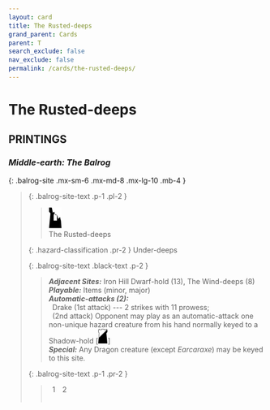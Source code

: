 ```yaml
---
layout: card
title: The Rusted-deeps
grand_parent: Cards
parent: T
search_exclude: false
nav_exclude: false
permalink: /cards/the-rusted-deeps/
---
```


# The Rusted-deeps


## PRINTINGS


### _Middle-earth: The Balrog_

{: .balrog-site .mx-sm-6 .mx-md-8 .mx-lg-10 .mb-4 }
> {: .balrog-site-text .p-1 .pl-2 }
> > <div class="card-mp"><img src="/assets/images/ruinlair-L.svg"></div>
> > <div class="card-name">The Rusted-deeps</div>
>
> {: .hazard-classification .pr-2 }
> Under-deeps
>
> {: .balrog-site-text .black-text .p-2 }
> > _**Adjacent Sites:**_ Iron Hill Dwarf-hold (13), The Wind-deeps (8) <br>_**Playable:**_ Items (minor, major) <br>_**Automatic-attacks (2):**_<br>&ensp;Drake (1st attack) --- 2 strikes with 11 prowess; <br>&ensp;(2nd attack) Opponent may play as an automatic-attack one non-unique hazard creature from his hand normally keyed to a Shadow-hold <nobr>[<img src="/assets/images/shadow-hold.svg">]</nobr> <br>_**Special:**_ Any Dragon creature (except _Earcaraxe_) may be keyed to this site. 
> 
> {: .balrog-site-text .p-1 .pr-2 }
> > <div class="hero-site-draw"><span class="minion-you-draw">&ensp;1&ensp;</span><span class="minion-opp-draw">&ensp;2&ensp;</span></div>
> > <div class="card-corruption">&nbsp;</div>
